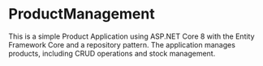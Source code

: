 # ProductManagement
This is a simple Product Application  using ASP.NET Core 8 with the Entity Framework Core and a repository pattern. The application manages products, including CRUD operations and stock management. 
